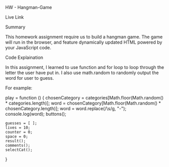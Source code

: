 
HW - Hangman-Game


Live Link 


Summary

This homework assignment require us to build a hangman game.
The game will run in the browser, and feature dynamically updated HTML powered by your JavaScript code.

Code Explaination

In this assignment, I learned to use function and for loop to loop through the letter the user have put in. I also use math.random to randomly output the word for user to guess. 

For example:

  play = function () {
    chosenCategory = categories[Math.floor(Math.random() * categories.length)];
    word = chosenCategory[Math.floor(Math.random() * chosenCategory.length)];
    word = word.replace(/\s/g, "-");
    console.log(word);
    buttons();

    guesses = [ ];
    lives = 10;
    counter = 0;
    space = 0;
    result();
    comments();
    selectCat();
}
